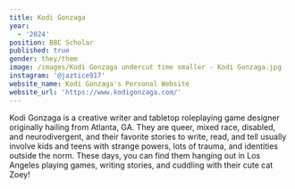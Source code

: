```yaml
---
title: Kodi Gonzaga
year:
  - '2024'
position: BBC Scholar
published: true
gender: they/them
image: /images/Kodi Gonzaga undercut time smaller - Kodi Gonzaga.jpg
instagram: '@jaztice917'
website_name: Kodi Gonzaga's Personal Website
website_url: 'https://www.kodigonzaga.com/'
---
```


Kodi Gonzaga is a creative writer and tabletop roleplaying game designer originally hailing from Atlanta, GA. They are queer, mixed race, disabled, and neurodivergent, and their favorite stories to write, read, and tell usually involve kids and teens with strange powers, lots of trauma, and identities outside the norm. These days, you can find them hanging out in Los Angeles playing games, writing stories, and cuddling with their cute cat Zoey!
